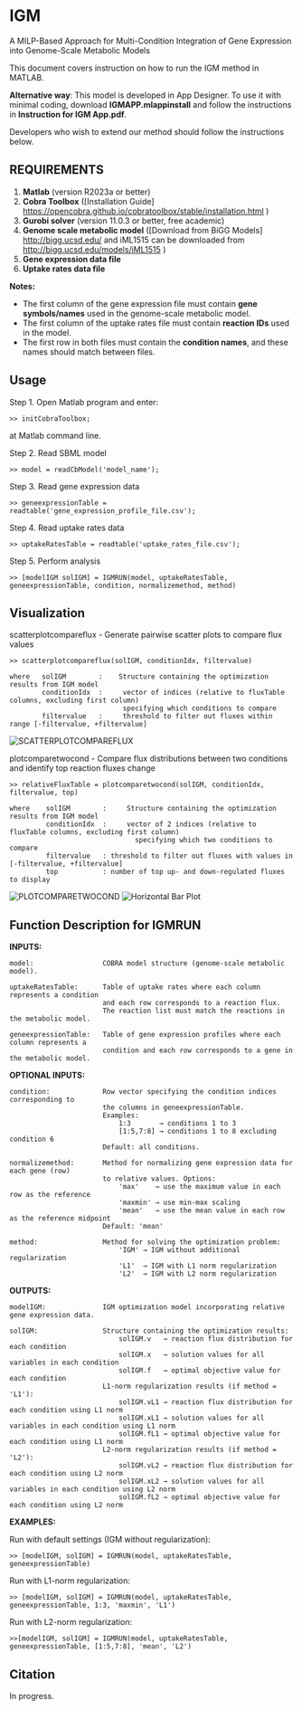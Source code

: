 # IGM
A MILP-Based Approach for Multi-Condition Integration of Gene Expression into Genome-Scale Metabolic Models

This document covers instruction on how to run the IGM method in MATLAB.

**Alternative way**: This model is developed in App Designer. To use it with minimal coding, download **IGMAPP.mlappinstall** and follow the instructions in **Instruction for IGM App.pdf**.

Developers who wish to extend our method should follow the instructions below.

## REQUIREMENTS ##
1. **Matlab** (version R2023a or better)
2. **Cobra Toolbox** ([Installation Guide] https://opencobra.github.io/cobratoolbox/stable/installation.html )
2. **Gurobi solver** (version 11.0.3 or better, free academic)
3. **Genome scale metabolic model** ([Download from BiGG Models] http://bigg.ucsd.edu/ and iML1515 can be downloaded from http://bigg.ucsd.edu/models/iML1515 )
4. **Gene expression data file**
5. **Uptake rates data file**

**Notes:**  
- The first column of the gene expression file must contain **gene symbols/names** used in the genome-scale metabolic model.  
- The first column of the uptake rates file must contain **reaction IDs** used in the model.  
- The first row in both files must contain the **condition names**, and these names should match between files.  

## Usage ##
Step 1. Open Matlab program and enter:

    >> initCobraToolbox;

at Matlab command line.

Step 2. Read SBML model

    >> model = readCbModel('model_name');

Step 3. Read gene expression data

    >> geneexpressionTable = readtable('gene_expression_profile_file.csv');

Step 4. Read uptake rates data

    >> uptakeRatesTable = readtable('uptake_rates_file.csv');

Step 5. Perform analysis

    >> [modelIGM solIGM] = IGMRUN(model, uptakeRatesTable, geneexpressionTable, condition, normalizemethod, method)

## Visualization ##

scatterplotcompareflux - Generate pairwise scatter plots to compare flux values

    >> scatterplotcompareflux(solIGM, conditionIdx, filtervalue)
    
    where   solIGM        :    Structure containing the optimization results from IGM model
            conditionIdx  :     vector of indices (relative to fluxTable columns, excluding first column)
                                specifying which conditions to compare
            filtervalue   :     threshold to filter out fluxes within range [-filtervalue, +filtervalue]

![SCATTERPLOTCOMPAREFLUX](Images/Fluxcompare_A.png)

plotcomparetwocond - Compare flux distributions between two conditions and identify top reaction fluxes change

    >> relativeFluxTable = plotcomparetwocond(solIGM, conditionIdx, filtervalue, top)
    
    where    solIGM        :     Structure containing the optimization results from IGM model
             conditionIdx  :     vector of 2 indices (relative to fluxTable columns, excluding first column)
                                   specifying which two conditions to compare
             filtervalue   : threshold to filter out fluxes with values in [-filtervalue, +filtervalue]
             top           : number of top up- and down-regulated fluxes to display
    
![PLOTCOMPARETWOCOND](Images/glc2.png)
![Horizontal Bar Plot](Images/glcs2n.png)

## Function Description for IGMRUN ##
 **INPUTS:**
 
    model:                 COBRA model structure (genome-scale metabolic model).

    uptakeRatesTable:      Table of uptake rates where each column represents a condition 
                           and each row corresponds to a reaction flux.
                           The reaction list must match the reactions in the metabolic model.

    geneexpressionTable:   Table of gene expression profiles where each column represents a 
                           condition and each row corresponds to a gene in the metabolic model.

 **OPTIONAL INPUTS:**
 
    condition:             Row vector specifying the condition indices corresponding to 
                           the columns in geneexpressionTable.
                           Examples:
                               1:3       → conditions 1 to 3
                               [1:5,7:8] → conditions 1 to 8 excluding condition 6
                           Default: all conditions.
                           
    normalizemethod:       Method for normalizing gene expression data for each gene (row) 
                           to relative values. Options:
                               'max'    → use the maximum value in each row as the reference
                               'maxmin' → use min-max scaling
                               'mean'   → use the mean value in each row as the reference midpoint
                           Default: 'mean'
                           
    method:                Method for solving the optimization problem:
                               'IGM' → IGM without additional regularization
                               'L1'  → IGM with L1 norm regularization
                               'L2'  → IGM with L2 norm regularization

 **OUTPUTS:**
 
    modelIGM:              IGM optimization model incorporating relative gene expression data.
    
    solIGM:                Structure containing the optimization results:
                               solIGM.v   → reaction flux distribution for each condition
                               solIGM.x   → solution values for all variables in each condition
                               solIGM.f   → optimal objective value for each condition
                           L1-norm regularization results (if method = 'L1'):
                               solIGM.vL1 → reaction flux distribution for each condition using L1 norm
                               solIGM.xL1 → solution values for all variables in each condition using L1 norm
                               solIGM.fL1 → optimal objective value for each condition using L1 norm
                           L2-norm regularization results (if method = 'L2'):
                               solIGM.vL2 → reaction flux distribution for each condition using L2 norm
                               solIGM.xL2 → solution values for all variables in each condition using L2 norm
                               solIGM.fL2 → optimal objective value for each condition using L2 norm

 **EXAMPLES:**
 
Run with default settings (IGM without regularization):

    >> [modelIGM, solIGM] = IGMRUN(model, uptakeRatesTable, geneexpressionTable)

Run with L1-norm regularization:

    >> [modelIGM, solIGM] = IGMRUN(model, uptakeRatesTable, geneexpressionTable, 1:3, 'maxmin', 'L1')

Run with L2-norm regularization:

    >>[modelIGM, solIGM] = IGMRUN(model, uptakeRatesTable, geneexpressionTable, [1:5,7:8], 'mean', 'L2')

## Citation ##
In progress.


